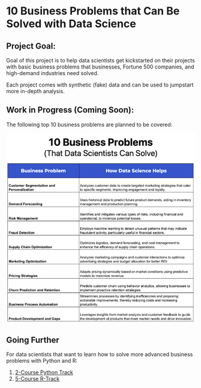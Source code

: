 # 10 Business Problems that Can Be Solved with Data Science

## Project Goal:

Goal of this project is to help data scientists get kickstarted on their projects with basic business problems that businesses, Fortune 500 companies, and high-demand industries need solved. 

Each project comes with synthetic (fake) data and can be used to jumpstart more in-depth analysis. 

## Work in Progress (Coming Soon):

The following top 10 business problems are planned to be covered:

![Top 10 Business Problems](/img/10_business_problems.jpg)

## Going Further

For data scientists that want to learn how to solve more advanced business problems with Python and R:

1. [2-Course Python Track](https://university.business-science.io/p/2-course-python-track?el=github)
2.  [5-Course R-Track](https://university.business-science.io/p/5-course-bundle-machine-learning-web-apps-time-series?el=github)